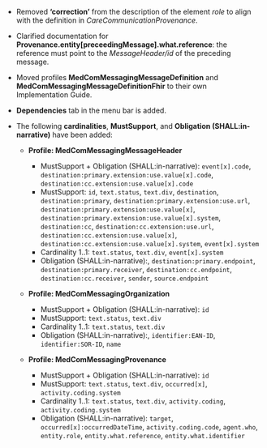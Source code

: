 - Removed **‘correction’** from the description of the element *role* to align with the definition in *CareCommunicationProvenance*.  

- Clarified documentation for **Provenance.entity[preceedingMessage].what.reference**: the reference must point to the *MessageHeader/id* of the preceding message.  

- Moved profiles **MedComMessagingMessageDefinition** and **MedComMessagingMessageDefinitionFhir** to their own Implementation Guide.  

- **Dependencies** tab in the menu bar is added.  

- The following **cardinalities**, **MustSupport**, and **Obligation (SHALL:in-narrative)** have been added:  

  - **Profile: MedComMessagingMessageHeader**  
    - MustSupport + Obligation (SHALL:in-narrative): `event[x].code`, `destination:primary.extension:use.value[x].code`, `destination:cc.extension:use.value[x].code`  
    - MustSupport: `id`, `text.status`, `text.div`, `destination`, `destination:primary`, `destination:primary.extension:use.url`, `destination:primary.extension:use.value[x]`, `destination:primary.extension:use.value[x].system`, `destination:cc`, `destination:cc.extension:use.url`, `destination:cc.extension:use.value[x]`, `destination:cc.extension:use.value[x].system`, `event[x].system`
    - Cardinality 1..1: `text.status`, `text.div`, `event[x].system`
    - Obligation (SHALL:in-narrative):, `destination:primary.endpoint`, `destination:primary.receiver`, `destination:cc.endpoint`, `destination:cc.receiver`, `sender`, `source.endpoint`

  - **Profile: MedComMessagingOrganization**  
    - MustSupport + Obligation (SHALL:in-narrative): `id`  
    - MustSupport: `text.status`, `text.div`  
    - Cardinality 1..1: `text.status`, `text.div`  
    - Obligation (SHALL:in-narrative):, `identifier:EAN-ID`, `identifier:SOR-ID`, `name`  

  - **Profile: MedComMessagingProvenance**  
    - MustSupport + Obligation (SHALL:in-narrative): `id`  
    - MustSupport: `text.status`, `text.div`, `occurred[x]`, `activity.coding.system`
    - Cardinality 1..1: `text.status`, `text.div`, `activity.coding`, `activity.coding.system`
    - Obligation (SHALL:in-narrative): `target`, `occurred[x]:occurredDateTime`, `activity.coding.code`, `agent.who`, `entity.role`, `entity.what.reference`, `entity.what.identifier`  
